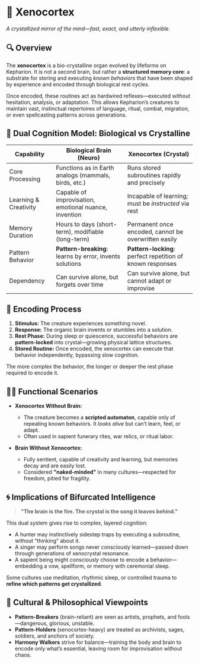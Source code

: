 # 🧠 Xenocortex
*A crystallized mirror of the mind—fast, exact, and utterly inflexible.*

## 🔍 Overview
The **xenocortex** is a bio-crystalline organ evolved by lifeforms on Kepharion. It is not a second brain, but rather a **structured memory core**: a substrate for storing and executing *known behaviors* that have been shaped by experience and encoded through biological rest cycles.

Once encoded, these routines act as hardwired reflexes—executed without hesitation, analysis, or adaptation. This allows Kepharion’s creatures to maintain vast, instinctual repertoires of language, ritual, combat, migration, or even spellcasting patterns across generations.

## 🧬 Dual Cognition Model: Biological vs Crystalline

| Capability                 | Biological Brain (Neuro)                          | Xenocortex (Crystal)                               |
|----------------------------|---------------------------------------------------|----------------------------------------------------|
| Core Processing            | Functions as in Earth analogs (mammals, birds, etc.) | Runs stored subroutines rapidly and precisely     |
| Learning & Creativity      | Capable of improvisation, emotional nuance, invention | Incapable of learning; must be *instructed* via rest |
| Memory Duration            | Hours to days (short-term), modifiable (long-term) | Permanent once encoded, cannot be overwritten easily |
| Pattern Behavior           | **Pattern-breaking**: learns by error, invents solutions | **Pattern-locking**: perfect repetition of known responses |
| Dependency                 | Can survive alone, but forgets over time           | Can survive alone, but cannot adapt or improvise   |

## 🔁 Encoding Process

1. **Stimulus:** The creature experiences something novel.
2. **Response:** The organic brain invents or stumbles into a solution.
3. **Rest Phase:** During sleep or quiescence, successful behaviors are **pattern-locked** into crystal—growing physical lattice structures.
4. **Stored Routine:** Once encoded, the xenocortex can execute that behavior independently, bypassing slow cognition.

The more complex the behavior, the longer or deeper the rest phase required to encode it.

## 🧠💎 Functional Scenarios

- **Xenocortex Without Brain:**
  - The creature becomes a **scripted automaton**, capable only of repeating known behaviors. It *looks alive* but can’t learn, feel, or adapt.
  - Often used in sapient funerary rites, war relics, or ritual labor.

- **Brain Without Xenocortex:**
  - Fully sentient, capable of creativity and learning, but memories decay and are easily lost.
  - Considered **"naked-minded"** in many cultures—respected for freedom, pitied for fragility.

## 🌀 Implications of Bifurcated Intelligence

> **"The brain is the fire. The crystal is the song it leaves behind."**

This dual system gives rise to complex, layered cognition:

- A hunter may instinctively sidestep traps by executing a subroutine, without “thinking” about it.
- A singer may perform songs never consciously learned—passed down through generations of xenocrystal resonance.
- A sapient being might *consciously* choose to encode a behavior—embedding a vow, spellform, or memory with ceremonial sleep.

Some cultures use meditation, rhythmic sleep, or controlled trauma to **refine which patterns get crystallized**.

## 🧩 Cultural & Philosophical Viewpoints

- **Pattern-Breakers** (brain-reliant) are seen as artists, prophets, and fools—dangerous, glorious, unstable.
- **Pattern-Holders** (xenocortex-heavy) are treated as archivists, sages, soldiers, and anchors of society.
- **Harmony Walkers** strive for balance—training the body and brain to encode only what’s essential, leaving room for improvisation without chaos.
